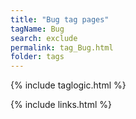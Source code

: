 ```yaml
---
title: "Bug tag pages"
tagName: Bug
search: exclude
permalink: tag_Bug.html
folder: tags
---
```

{% include taglogic.html %}

{% include links.html %}
